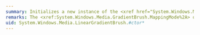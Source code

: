 ```yaml
---
summary: Initializes a new instance of the <xref href="System.Windows.Media.LinearGradientBrush"></xref> class.
remarks: The <xref:System.Windows.Media.GradientBrush.MappingMode%2A> of the brush is initialized to <xref:System.Windows.Media.BrushMappingMode>.
uid: System.Windows.Media.LinearGradientBrush.#ctor*
---
```

